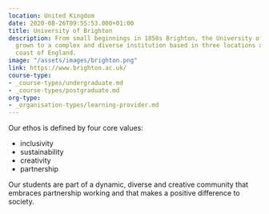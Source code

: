 ```yaml
---
location: United Kingdom
date: 2020-08-26T09:55:53.000+01:00
title: University of Brighton
description: From small beginnings in 1850s Brighton, the University of Brighton has
  grown to a complex and diverse institution based in three locations across the south
  coast of England.
image: "/assets/images/brighton.png"
link: https://www.brighton.ac.uk/
course-type:
- _course-types/undergraduate.md
- _course-types/postgraduate.md
org-type: 
- _organisation-types/learning-provider.md
---
```

Our ethos is defined by four core values:

* inclusivity
* sustainability
* creativity
* partnership

Our students are part of a dynamic, diverse and creative community that embraces partnership working and that makes a positive difference to society.